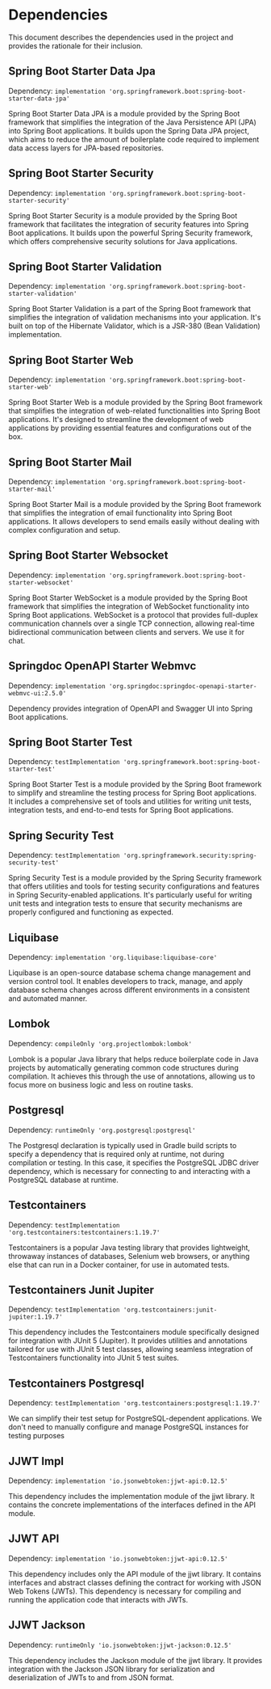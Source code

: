 # Dependencies

This document describes the dependencies used in the project and provides the rationale for their inclusion.

## Spring Boot Starter Data Jpa

Dependency: `implementation 'org.springframework.boot:spring-boot-starter-data-jpa'`

Spring Boot Starter Data JPA is a module provided by the Spring Boot framework that simplifies the integration of the Java Persistence API (JPA) into Spring Boot applications. It builds upon the Spring Data JPA project, which aims to reduce the amount of boilerplate code required to implement data access layers for JPA-based repositories.

## Spring Boot Starter Security

Dependency: `implementation 'org.springframework.boot:spring-boot-starter-security'`

Spring Boot Starter Security is a module provided by the Spring Boot framework that facilitates the integration of security features into Spring Boot applications. It builds upon the powerful Spring Security framework, which offers comprehensive security solutions for Java applications.

## Spring Boot Starter Validation

Dependency: `implementation 'org.springframework.boot:spring-boot-starter-validation'`

Spring Boot Starter Validation is a part of the Spring Boot framework that simplifies the integration of validation mechanisms into your application. It's built on top of the Hibernate Validator, which is a JSR-380 (Bean Validation) implementation.

## Spring Boot Starter Web

Dependency: `implementation 'org.springframework.boot:spring-boot-starter-web'`

Spring Boot Starter Web is a module provided by the Spring Boot framework that simplifies the integration of web-related functionalities into Spring Boot applications. It's designed to streamline the development of web applications by providing essential features and configurations out of the box.

## Spring Boot Starter Mail

Dependency: `implementation 'org.springframework.boot:spring-boot-starter-mail'`

Spring Boot Starter Mail is a module provided by the Spring Boot framework that simplifies the integration of email functionality into Spring Boot applications. It allows developers to send emails easily without dealing with complex configuration and setup.

## Spring Boot Starter Websocket

Dependency: `implementation 'org.springframework.boot:spring-boot-starter-websocket'`

Spring Boot Starter WebSocket is a module provided by the Spring Boot framework that simplifies the integration of WebSocket functionality into Spring Boot applications. WebSocket is a protocol that provides full-duplex communication channels over a single TCP connection, allowing real-time bidirectional communication between clients and servers. We use it for chat.

## Springdoc OpenAPI Starter Webmvc

Dependency: `implementation 'org.springdoc:springdoc-openapi-starter-webmvc-ui:2.5.0'`

Dependency provides integration of OpenAPI and Swagger UI into Spring Boot applications.

## Spring Boot Starter Test

Dependency: `testImplementation 'org.springframework.boot:spring-boot-starter-test'`

Spring Boot Starter Test is a module provided by the Spring Boot framework to simplify and streamline the testing process for Spring Boot applications. It includes a comprehensive set of tools and utilities for writing unit tests, integration tests, and end-to-end tests for Spring Boot applications.

## Spring Security Test

Dependency: `testImplementation 'org.springframework.security:spring-security-test'`

Spring Security Test is a module provided by the Spring Security framework that offers utilities and tools for testing security configurations and features in Spring Security-enabled applications. It's particularly useful for writing unit tests and integration tests to ensure that security mechanisms are properly configured and functioning as expected.

## Liquibase

Dependency: `implementation 'org.liquibase:liquibase-core'`

Liquibase is an open-source database schema change management and version control tool. It enables developers to track, manage, and apply database schema changes across different environments in a consistent and automated manner. 

## Lombok

Dependency: `compileOnly 'org.projectlombok:lombok'`

Lombok is a popular Java library that helps reduce boilerplate code in Java projects by automatically generating common code structures during compilation. It achieves this through the use of annotations, allowing us to focus more on business logic and less on routine tasks.

## Postgresql

Dependency: `runtimeOnly 'org.postgresql:postgresql'`

The Postgresql declaration is typically used in Gradle build scripts to specify a dependency that is required only at runtime, not during compilation or testing. In this case, it specifies the PostgreSQL JDBC driver dependency, which is necessary for connecting to and interacting with a PostgreSQL database at runtime.

## Testcontainers

Dependency: `testImplementation 'org.testcontainers:testcontainers:1.19.7'`

Testcontainers is a popular Java testing library that provides lightweight, throwaway instances of databases, Selenium web browsers, or anything else that can run in a Docker container, for use in automated tests.

## Testcontainers Junit Jupiter

Dependency: `testImplementation 'org.testcontainers:junit-jupiter:1.19.7'`

This dependency includes the Testcontainers module specifically designed for integration with JUnit 5 (Jupiter). It provides utilities and annotations tailored for use with JUnit 5 test classes, allowing seamless integration of Testcontainers functionality into JUnit 5 test suites.

## Testcontainers Postgresql

Dependency: `testImplementation 'org.testcontainers:postgresql:1.19.7'`

We can simplify their test setup for PostgreSQL-dependent applications. We don't need to manually configure and manage PostgreSQL instances for testing purposes

## JJWT Impl

Dependency: `implementation 'io.jsonwebtoken:jjwt-api:0.12.5'`

This dependency includes the implementation module of the jjwt library. It contains the concrete implementations of the interfaces defined in the API module.

## JJWT API

Dependency: `implementation 'io.jsonwebtoken:jjwt-api:0.12.5'`

This dependency includes only the API module of the jjwt library. It contains interfaces and abstract classes defining the contract for working with JSON Web Tokens (JWTs). This dependency is necessary for compiling and running the application code that interacts with JWTs.

## JJWT Jackson

Dependency: `runtimeOnly 'io.jsonwebtoken:jjwt-jackson:0.12.5'`

This dependency includes the Jackson module of the jjwt library. It provides integration with the Jackson JSON library for serialization and deserialization of JWTs to and from JSON format.